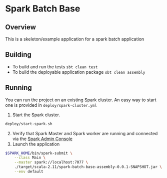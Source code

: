 # Spark Batch Base

## Overview
This is a skeleton/example application for a spark batch application

## Building
* To build and run the tests `sbt clean test`
* To build the deployable application package `sbt clean assembly`

## Running
You can run the project on an existing Spark cluster. An easy way to start one is provided in `deploy/spark-cluster.yml`
1. Start the Spark cluster.
```bash
deploy/start-spark.sh
```
2. Verify that Spark Master and Spark worker are running and connected via the [Spark Admin Console](http://localhost:8080/)
3. Launch the application
```bash
$SPARK_HOME/bin/spark-submit \
    --class Main \
    --master spark://localhost:7077 \
    ./target/scala-2.11/spark-batch-base-assembly-0.0.1-SNAPSHOT.jar \
    --env default
```